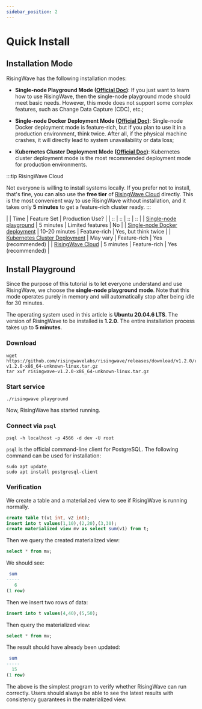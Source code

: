 ```yaml
---
sidebar_position: 2
---
```


# Quick Install

## Installation Mode

RisingWave has the following installation modes:

- **Single-node Playground Mode ([Official Doc](https://docs.risingwave.com/docs/current/risingwave-trial/?method=overview))**: If you just want to learn how to use RisingWave, then the single-node playground mode should meet basic needs. However, this mode does not support some complex features, such as Change Data Capture (CDC), etc.;

- **Single-node Docker Deployment Mode ([Official Doc](https://docs.risingwave.com/docs/current/risingwave-trial/?method=docker-compose))**: Single-node Docker deployment mode is feature-rich, but if you plan to use it in a production environment, think twice. After all, if the physical machine crashes, it will directly lead to system unavailability or data loss;

- **Kubernetes Cluster Deployment Mode ([Official Doc](https://docs.risingwave.com/docs/dev/risingwave-kubernetes/))**: Kubernetes cluster deployment mode is the most recommended deployment mode for production environments.

:::tip RisingWave Cloud

Not everyone is willing to install systems locally. If you prefer not to install, that's fine, you can also use the **free tier** of [RisingWave Cloud](https://cloud.risingwave.com/) directly. This is the most convenient way to use RisingWave without installation, and it takes only **5 minutes** to get a feature-rich cluster ready.
:::


|  | Time | Feature Set | Production Use? |
| :: | :: | :: | :: |
|  [Single-node playground](https://docs.risingwave.com/docs/current/risingwave-trial/?method=overview)   |  5 minutes      | Limited features | No |
|  [Single-node Docker deployment](https://docs.risingwave.com/docs/current/risingwave-trial/?method=docker-compose)  | 10-20 minutes        | Feature-rich | Yes, but think twice |
|  [Kubernetes Cluster Deployment](https://docs.risingwave.com/docs/dev/risingwave-kubernetes/)  | May vary        | Feature-rich | Yes (recommended) |
|  [RisingWave Cloud](https://cloud.risingwave.com/)  | 5 minutes        | Feature-rich | Yes (recommended) |

## Install Playground

Since the purpose of this tutorial is to let everyone understand and use RisingWave, we choose the **single-node playground mode**. Note that this mode operates purely in memory and will automatically stop after being idle for 30 minutes.

The operating system used in this article is **Ubuntu 20.04.6 LTS**. The version of RisingWave to be installed is **1.2.0**. The entire installation process takes up to **5 minutes**.

### Download
```shell
wget https://github.com/risingwavelabs/risingwave/releases/download/v1.2.0/risingwave-v1.2.0-x86_64-unknown-linux.tar.gz
tar xvf risingwave-v1.2.0-x86_64-unknown-linux.tar.gz
```

### Start service
```shell
./risingwave playground
```
Now, RisingWave has started running.

### Connect via `psql`
```shell
psql -h localhost -p 4566 -d dev -U root
```

`psql` is the official command-line client for PostgreSQL. The following command can be used for installation:

```shell
sudo apt update
sudo apt install postgresql-client
```

### Verification
We create a table and a materialized view to see if RisingWave is running normally.

```sql
create table t(v1 int, v2 int);
insert into t values(1,10),(2,20),(3,30);
create materialized view mv as select sum(v1) from t;
```

Then we query the created materialized view:

```sql
select * from mv;
```

We should see:
```sql
 sum
-----
   6
(1 row)
```

Then we insert two rows of data:
```sql
insert into t values(4,40),(5,50);
```

Then query the materialized view:
```sql
select * from mv;
```

The result should have already been updated:
```sql
 sum
-----
  15
(1 row)
```

The above is the simplest program to verify whether RisingWave can run correctly. Users should always be able to see the latest results with consistency guarantees in the materialized view.